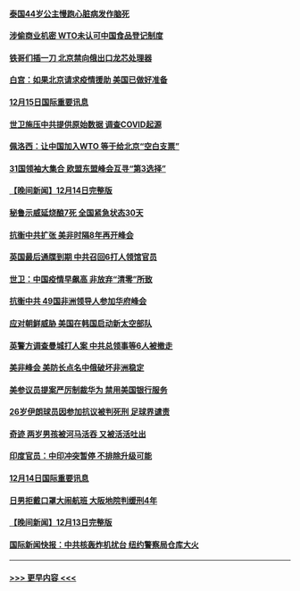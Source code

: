 #### [泰国44岁公主慢跑心脏病发作脑死](../pages/prog202/a103598900.md?t=12160301) 
#### [涉偷商业机密 WTO未认可中国食品登记制度](../pages/prog202/a103598828.md?t=12160301) 
#### [铁哥们插一刀 北京禁向俄出口龙芯处理器](../pages/prog202/a103598709.md?t=12160301) 
#### [白宫：如果北京请求疫情援助 美国已做好准备](../pages/prog202/a103598705.md?t=12160301) 
#### [12月15日国际重要讯息](../pages/prog202/a103598729.md?t=12160301) 
#### [世卫施压中共提供原始数据 调查COVID起源](../pages/prog202/a103598714.md?t=12160301) 
#### [佩洛西：让中国加入WTO 等于给北京“空白支票”](../pages/prog202/a103598688.md?t=12160301) 
#### [31国领袖大集合 欧盟东盟峰会互寻“第3选择”](../pages/prog202/a103598593.md?t=12160301) 
#### [【晚间新闻】12月14日完整版](../pages/prog202/a103598465.md?t=12160301) 
#### [秘鲁示威延烧酿7死 全国紧急状态30天](../pages/prog202/a103598548.md?t=12160301) 
#### [抗衡中共扩张 美非时隔8年再开峰会](../pages/prog202/a103598333.md?t=12160301) 
#### [英国最后通牒到期 中共召回6打人领馆官员](../pages/prog202/a103598341.md?t=12160301) 
#### [世卫：中国疫情早飙高 非放弃“清零”所致](../pages/prog202/a103598107.md?t=12160301) 
#### [抗衡中共 49国非洲领导人参加华府峰会](../pages/prog202/a103598114.md?t=12160301) 
#### [应对朝鲜威胁 美国在韩国启动新太空部队](../pages/prog202/a103598119.md?t=12160301) 
#### [英警方调查曼城打人案 中共总领事等6人被撤走](../pages/prog202/a103598004.md?t=12160301) 
#### [美非峰会 美防长点名中俄破坏非洲稳定](../pages/prog202/a103597941.md?t=12160301) 
#### [美参议员提案严厉制裁华为 禁用美国银行服务](../pages/prog202/a103597938.md?t=12160301) 
#### [26岁伊朗球员因参加抗议被判死刑 足球界谴责](../pages/prog202/a103597849.md?t=12160301) 
#### [奇迹 两岁男孩被河马活吞 又被活活吐出](../pages/prog202/a103597843.md?t=12160301) 
#### [印度官员：中印冲突暂停 不排除升级可能](../pages/prog202/a103597835.md?t=12160301) 
#### [12月14日国际重要讯息](../pages/prog202/a103597856.md?t=12160301) 
#### [日男拒戴口罩大闹航班 大阪地院判缓刑4年](../pages/prog202/a103597755.md?t=12160301) 
#### [【晚间新闻】12月13日完整版](../pages/prog202/a103597629.md?t=12160301) 
#### [国际新闻快报：中共核轰炸机扰台 纽约警察局仓库大火](../pages/prog202/a103597669.md?t=12160301) 

----
#### [ >>> 更早内容 <<< ](../indexes/prog202-earlier.md)
